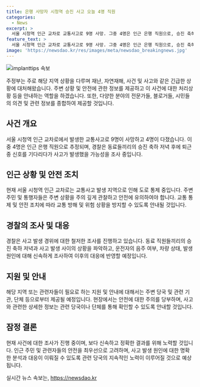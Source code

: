 ```yaml
---
title: 은행 사망자 시청역 승진 사고 오늘 4명 직원
categories:
  - News
excerpt: >
  서울 시청역 인근 교차로 교통사고로 9명 사망. 그중 4명은 인근 은행 직원으로, 승진 축하 저녁 후 사고 가능성. 경찰은 퇴근 후 저녁식사 뒤 횡단보도에서 사고로 추정. 사망자 중 서울시청 직원 2명도 확인. 사고 운전자는 역주행 후 음주는 아니었으나 급발진을 주장 중. #사건사고 #경찰 #시청역
feature_text: >
  서울 시청역 인근 교차로 교통사고로 9명 사망. 그중 4명은 인근 은행 직원으로, 승진 축하 저녁 후 사고 가능성. 경찰은 퇴근 후 저녁식사 뒤 횡단보도에서 사고로 추정. 사망자 중 서울시청 직원 2명도 확인. 사고 운전자는 역주행 후 음주는 아니었으나 급발진을 주장 중. #사건사고 #경찰 #시청역
image: 'https://newsdao.kr/res/images/meta/newsdao_breakingnews.jpg'
---
```


<p><img src="https://newsdao.kr/res/images/meta/newsdao_breakingnews.jpg" alt="implanttips 속보" /></p>

<p>주정부는 주로 해당 지역 상황을 다루며 재난, 자연재해, 사건 및 사고와 같은 긴급한 상황에 대처해왔습니다. 주변 상황 및 안전에 관한 정보를 제공하고 이 사건에 대한 처리상황 등을 안내하는 역할을 하겠습니다. 
또한, 다양한 분야의 전문가들, 블로거들, 시민들의 의견 및 관련 정보를 종합하여 제공할 것입니다. </p>

<h2 data-ke-size="size26">사건 개요</h2>

<p data-ke-size="size16">서울 시청역 인근 교차로에서 발생한 교통사고로 9명이 사망하고 4명이 다졌습니다. 이 중 4명은 인근 은행 직원으로 추정되며, 경찰은 동료들끼리의 승진 축하 저녁 후에 퇴근 중 신호를 기다리다가 사고가 발생했을 가능성을 조사 중입니다.</p>

<h2 data-ke-size="size26">인근 상황 및 안전 조치</h2>

<p data-ke-size="size16">현재 서울 시청역 인근 교차로는 교통사고 발생 지역으로 인해 도로 통제 중입니다. 주변 주민 및 통행자들은 주변 상황을 주의 깊게 관찰하고 안전에 유의하여야 합니다. 교통 통제 및 안전 조치에 따라 교통 방해 및 위험 상황을 방지할 수 있도록 안내될 것입니다.</p>

<h2 data-ke-size="size26">경찰의 조사 및 대응</h2>

<p data-ke-size="size16">경찰은 사고 발생 경위에 대한 철저한 조사를 진행하고 있습니다. 동료 직원들끼리의 승진 축하 저녁과 사고 발생 사이의 상황을 파악하고, 운전자의 음주 여부, 차량 상태, 발생 원인에 대해 신속하게 조사하여 이후의 대응에 반영할 예정입니다.</p>

<h2 data-ke-size="size26">지원 및 안내</h2>

<p data-ke-size="size16">해당 지역 또는 관련자들이 필요로 하는 지원 및 안내에 대해서는 주변 당국 및 관련 기관, 단체 등으로부터 제공될 예정입니다. 현장에서는 안전에 대한 주의를 당부하며, 사고와 관련한 상세한 정보는 관련 당국이나 단체를 통해 확인할 수 있도록 안내할 것입니다.</p>

<h2 data-ke-size="size26">잠정 결론</h2>

<p data-ke-size="size16">현재 사건에 대한 조사가 진행 중이며, 보다 신속하고 정확한 결과를 위해 노력할 것입니다. 인근 주민 및 관련자들의 안전을 최우선으로 고려하며, 사고 발생 원인에 대한 명확한 분석과 대응이 이뤄질 수 있도록 관련 당국의 지속적인 노력이 이루어질 것으로 예상됩니다.</p>
실시간 뉴스 속보는, <a href="https://newsdao.kr" rel="dofollow">https://newsdao.kr</a>


